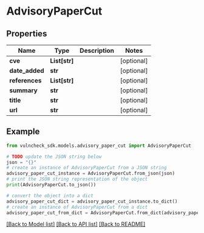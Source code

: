 # AdvisoryPaperCut


## Properties

Name | Type | Description | Notes
------------ | ------------- | ------------- | -------------
**cve** | **List[str]** |  | [optional] 
**date_added** | **str** |  | [optional] 
**references** | **List[str]** |  | [optional] 
**summary** | **str** |  | [optional] 
**title** | **str** |  | [optional] 
**url** | **str** |  | [optional] 

## Example

```python
from vulncheck_sdk.models.advisory_paper_cut import AdvisoryPaperCut

# TODO update the JSON string below
json = "{}"
# create an instance of AdvisoryPaperCut from a JSON string
advisory_paper_cut_instance = AdvisoryPaperCut.from_json(json)
# print the JSON string representation of the object
print(AdvisoryPaperCut.to_json())

# convert the object into a dict
advisory_paper_cut_dict = advisory_paper_cut_instance.to_dict()
# create an instance of AdvisoryPaperCut from a dict
advisory_paper_cut_from_dict = AdvisoryPaperCut.from_dict(advisory_paper_cut_dict)
```
[[Back to Model list]](../README.md#documentation-for-models) [[Back to API list]](../README.md#documentation-for-api-endpoints) [[Back to README]](../README.md)



